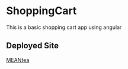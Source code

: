 # ShoppingCart
This is a basic shopping cart app using angular

## Deployed Site
[MEANtea](https://dickinsonmark.github.io/ShoppingCart/)
